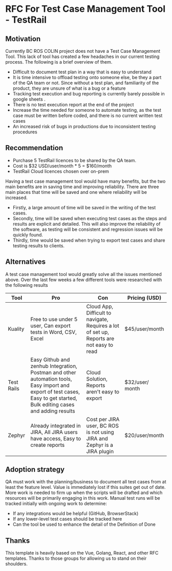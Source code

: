 # RFC For Test Case Management Tool - TestRail

## Motivation

Currently BC ROS COLIN project does not have a Test Case Management Tool. This lack of tool has created a few headaches in our current testing process. The following is a brief overview of them.

- Difficult to document test plan in a way that is easy to understand
- It is time intensive to offload testing onto someone else, be they a part of the QA team or not. Since without a test plan, and familiarity of the product, they are unsure of what is a bug or a feature
- Tracking test execution and bug reporting is currently barely possible in google sheets .
- There is no test execution report at the end of the project
- Increase the time needed for someone to automate testing, as the test case must be written before coded, and there is no current written test cases
- An increased risk of bugs in productions due to inconsistent testing procedures

## Recommendation

- Purchase 5 TestRail licences to be shared by the QA team.
- Cost is $32 USD/user/month * 5 = $160/month
- TestRail Cloud licences chosen over on-prem

Having a test case management tool would have many benefits, but the two main benefits are in saving time and improving reliability. There are three main places that time will be saved and one where reliability will be increased.

- Firstly, a large amount of time will be saved in the writing of the test cases.
- Secondly, time will be saved when executing test cases as the steps and results are explicit and detailed. This will also improve the reliability of the software, as testing will be consistent and regression issues will be quickly found.
- Thirdly, time would be saved when trying to export test cases and share testing results to clients.

## Alternatives

A test case management tool would greatly solve all the issues mentioned above. Over the last few weeks a  few different tools were researched with the following results

Tool | Pro | Con | Pricing (USD)
---- | --- | --- | ---
Kuality | Free to use under 5 user, Can export tests in Word, CSV, Excel  | Cloud App, Difficult to navigate, Requires a lot of set up, Reports are not easy to read  | $45/user/month
Test Rails | Easy Github and zenhub Integration, Postman and other automation tools, Easy import and export of test cases, Easy to get started, Bulk editing cases and adding results | Cloud Solution, Reports aren't easy to export | $32/user/ month
Zephyr | Already integrated in JIRA, All JIRA users have access, Easy to create reports | Cost per JIRA user, BC ROS is not using JIRA and Zephyr is a JIRA plugin | $20/user/month

## Adoption strategy

QA must work with the planning/business to document all test cases from at least the feature level. Value is immediately lost if this suites get out of date. More work is needed to firm up when the scripts will be drafted and which resources will be primarily engaging in this work. Manual test runs will be tracked initially with ongoing work to determine:

- If any integrations would be helpful (GitHub, BrowserStack)
- If any lower-level test cases should be tracked here
- Can the tool be used to enhance the detail of the Definition of Done

## Thanks

This template is heavily based on the Vue, Golang, React, and other RFC templates. Thanks to those groups for allowing us to stand on their shoulders.
